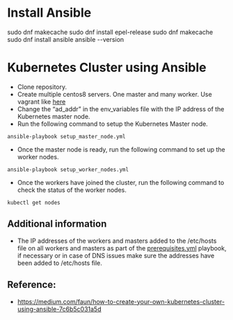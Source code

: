 
# Install Ansible

sudo dnf makecache
 sudo dnf install epel-release
sudo dnf makecache
sudo dnf install ansible
ansible --version



# Kubernetes Cluster using Ansible
* Clone repository.
* Create multiple centos8 servers. One master and many worker. Use vagrant like [here](https://github.com/edib/many_vagrant_machines)
* Change the “ad_addr” in the env_variables file with the IP address of the Kubernetes master node.
* Run the following command to setup the Kubernetes Master node.


```
ansible-playbook setup_master_node.yml
```
* Once the master node is ready, run the following command to set up the worker nodes.

```
ansible-playbook setup_worker_nodes.yml
```

* Once the workers have joined the cluster, run the following command to check the status of the worker nodes.
```
kubectl get nodes
```

## Additional information
* The IP addresses of the workers and masters added to the /etc/hosts file on all workers and masters as part of the [prerequisites.yml](centos/playbooks/prerequisites.yml) playbook,
if necessary or in case of DNS issues make sure the addresses have been added to /etc/hosts file.

## Reference:
* https://medium.com/faun/how-to-create-your-own-kubernetes-cluster-using-ansible-7c6b5c031a5d



